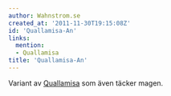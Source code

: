 ```yaml
---
author: Wahnstrom.se
created_at: '2011-11-30T19:15:08Z'
id: 'Quallamisa-An'
links:
  mention:
  - Quallamisa
title: 'Quallamisa-An'
---
```


Variant av [Quallamisa] som även täcker magen.

  [Quallamisa]: Quallamisa